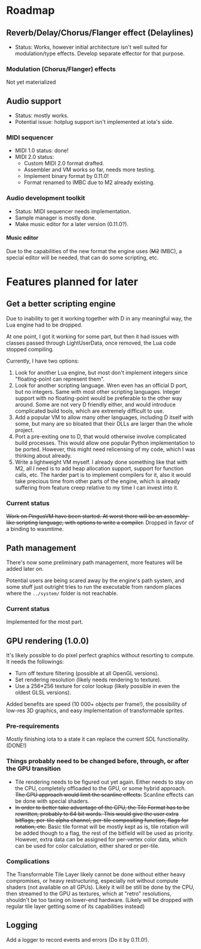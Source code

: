 # Roadmap

## Reverb/Delay/Chorus/Flanger effect (Delaylines) 

* Status: Works, however initial architecture isn't well suited for modulation/type effects. Develop separate effector for that purpose.

### Modulation (Chorus/Flanger) effects

Not yet materialized

## Audio support

* Status: mostly works.
* Potential issue: hotplug support isn't implemented at iota's side.

### MIDI sequencer

* MIDI 1.0 status: done!
* MIDI 2.0 status: 
  * Custom MIDI 2.0 format drafted.
  * Assembler and VM works so far, needs more testing.
  * Implement binary format by 0.11.0!
  * Format renamed to IMBC due to M2 already existing.

### Audio development toolkit

* Status: MIDI sequencer needs implementation.
* Sample manager is mostly done.
* Make music editor for a later version (0.11.0?).

#### Music editor

Due to the capabilities of the new format the engine uses (~~M2~~ IMBC), a special editor will be needed, that can do some scripting, etc.

# Features planned for later

## Get a better scripting engine

Due to inability to get it working together with D in any meaningful way, the Lua engine had to be dropped.

At one point, I got it working for some part, but then it had issues with classes passed through LightUserData, once removed, the Lua code stopped compiling.

Currently, I have two options:
1. Look for another Lua engine, but most don't implement integers since "floating-point can represent them".
2. Look for another scripting language. Wren even has an official D port, but no integers. Same with most other scripting languages. Integer support with no floating-point would be preferable to the other way around. Some are not very D friendly either, and would introduce complicated build tools, which are extremely difficult to use.
3. Add a popular VM to allow many other languages, including D itself with some, but many are so bloated that their DLLs are larger than the whole project.
4. Port a pre-exiting one to D, that would otherwise involve complicated build processes. This would allow one popular Python implementation to be ported. However, this might need relicensing of my code, which I was thinking about already.
5. Write a lightweight VM myself. I already done something like that with M2, all I need is to add heap allocation support, support for function calls, etc. The harder part is to implement compilers for it, also it would take precious time from other parts of the engine, which is already suffering from feature creep relative to my time I can invest into it.

### Current status

~~Work on PingusVM have been started. At worst there will be an assembly-like scripting language, with options to write a compiler.~~ Dropped in favor of a binding to wasmtime.

## Path management

There's now some preliminary path management, more features will be added later on.

Potential users are being scared away by the engine's path system, and some stuff just outright tries to run the executable from random places where the `../system/` folder is not reachable.

### Current status

Implemented for the most part.

## GPU rendering (1.0.0)

It's likely possible to do pixel perfect graphics without resorting to compute. It needs the followings:

* Turn off texture filtering (possible at all OpenGL versions).
* Set rendering resolution (likely needs rendering to texture).
* Use a 256*256 texture for color lookup (likely possible in even the oldest GLSL versions).

Added benefits are speed (10 000+ objects per frame!), the possibility of low-res 3D graphics, and easy implementation of transformable sprites.

### Pre-requirements

Mostly finishing iota to a state it can replace the current SDL functionality. (DONE!)

### Things probably need to be changed before, through, or after the GPU transition

* Tile rendering needs to be figured out yet again. Either needs to stay on the CPU, completely offloaded to the GPU, or some hybrid approach. ~~The GPU approach would limit the scanline effects.~~ Scanline effects can be done with special shaders.
* ~~In order to better take advantage of the GPU, the Tile Format has to be rewritten, probably to 64 bit words. This would give the user extra bitflags, per-tile alpha channel, per-tile compositing function, flags for rotation, etc.~~ Basic tile format will be mostly kept as is, tile rotation will be added though to a flag, the rest of the bitfield will be used as priority. However, extra data can be assigned for per-vertex color data, which can be used for color calculation, either shared or per-tile.

### Complications

The Transformable Tile Layer likely cannot be done without either heavy compromises, or heavy restructuring, especially not without compute shaders (not available on all GPUs). Likely it will be still be done by the CPU, then streamed to the GPU as textures, which at "retro" resolutions, shouldn't be too taxing on lower-end hardware. (Likely will be dropped with regular tile layer getting some of its capabilities instead)

## Logging

Add a logger to record events and errors (Do it by 0.11.0!).